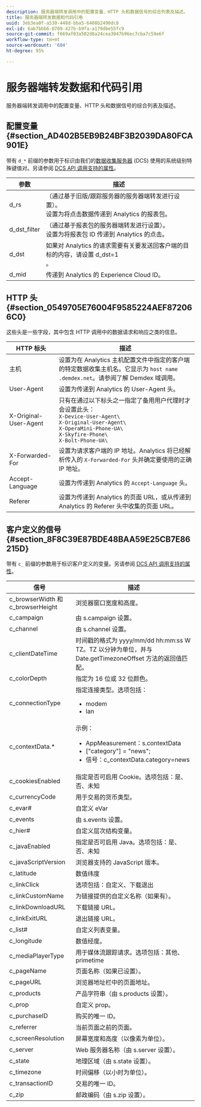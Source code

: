 ```yaml
---
description: 服务器端转发调用中的配置变量、HTTP 头和数据信号的综合列表及描述。
title: 服务器端转发数据和代码引用
uuid: 3eb3ea0f-a530-448d-bba5-6408b2490dc8
exl-id: 6ab7bbb6-0709-427b-b9fa-a179dbe55fc9
source-git-commit: f669af03a502d8a24cea3047b96ec7cba7c59e6f
workflow-type: tm+mt
source-wordcount: '604'
ht-degree: 95%

---
```


# 服务器端转发数据和代码引用

服务器端转发调用中的配置变量、HTTP 头和数据信号的综合列表及描述。

## 配置变量 {#section_AD402B5EB9B24BF3B2039DA80FCA901E}

带有 `d_*` 前缀的参数用于标识由我们的[数据收集服务器](https://experienceleague.adobe.com/docs/audience-manager/user-guide/reference/system-components/components-data-collection.html) (DCS) 使用的系统级别特殊键值对。另请参阅 [DCS API 调用支持的属性](https://experienceleague.adobe.com/docs/audience-manager/user-guide/api-and-sdk-code/dcs/dcs-api-reference/dcs-keys.html)。

| 参数 | 描述 |
|--- |--- |
| d_rs | （通过基于旧版/跟踪服务器的服务器端转发进行设置）。<br>设置为将点击数据传递到 Analytics 的报表包。 |
| d_dst_filter | （通过基于报表包的服务器端转发进行设置）。<br>设置为将报表包 ID 传递到 Analytics 的点击。 |
| d_dst | 如果对 Analytics 的请求需要有关要发送回客户端的目标的内容，请设置 d_dst=1<br>。 |
| d_mid | 传递到 Analytics 的 Experience Cloud ID。 |

## HTTP 头 {#section_0549705E76004F9585224AEF872066C0}

这些头是一些字段，其中包含 HTTP 调用中的数据请求和响应之类的信息。

<!-- Meike, missing link in table below: "See Understanding Calls to the Demdex Domain" -->

| HTTP 标头 | 描述 |
|--- |--- |
| 主机 | 设置为在 Analytics 主机配置文件中指定的客户端的特定数据收集主机名。它显示为 `host name .demdex.net`。请参阅了解 Demdex 域调用。 |
| User-Agent | 设置为传递到 Analytics 的 User-Agent 头。 |
| X-Original-User-Agent | 只有在通过以下标头之一指定了备用用户代理时才会设置此头：</br>`X-Device-User-Agent\ `</br>`X-Original-User-Agent\`  </br>`X-OperaMini-Phone-UA\`</br>`X-Skyfire-Phone\`   </br>`X-Bolt-Phone-UA\`        |
| X-Forwarded-For | 设置为请求客户端的 IP 地址。Analytics 将已经解析传入的 `X-Forwarded-For` 头并确定要使用的正确 IP 地址。 |
| Accept-Language | 设置为传递到 Analytics 的 `Accept-Language` 头。 |
| Referer | 设置为传递到 Analytics 的页面 URL，或从传递到 Analytics 的 Referer 头中收集的页面 URL。 |

## 客户定义的信号 {#section_8F8C39E87BDE48BAA59E25CB7E86215D}

带有 `c_` 前缀的参数用于标识客户定义的变量。另请参阅 [DCS API 调用支持的属性](https://experienceleague.adobe.com/docs/audience-manager/user-guide/api-and-sdk-code/dcs/dcs-api-reference/dcs-keys.html)。

| 信号 | 描述 |
|--- |--- |
| c_browserWidth 和 c_browserHeight | 浏览器窗口宽度和高度。 |
| c_campaign | 由 s.campaign 设置。 |
| c_channel | 由 s.channel 设置。 |
| c_clientDateTime | 时间戳的格式为 yyyy/mm/dd hh:mm:ss W TZ。TZ 以分钟为单位，并与 Date.getTimezoneOffset 方法的返回值匹配。 |
| c_colorDepth | 指定为 16 位或 32 位颜色。 |
| c_connectionType | 指定连接类型。选项包括：<ul><li>modem</li><li>lan</li></ul> |
| c_contextData.* | 示例：<ul><li>AppMeasurement：s.contextData</li><li>[&quot;category&quot;] = &quot;news&quot;;</li><li>信号：c_contextData.category=news</li></ul> |
| c_cookiesEnabled | 指定是否可启用 Cookie。选项包括：是、否、未知 |
| c_currencyCode | 用于交易的货币类型。 |
| c_evar# | 自定义 eVar |
| c_events | 由 s.events 设置。 |
| c_hier# | 自定义层次结构变量。 |
| c_javaEnabled | 指定是否可启用 Java。选项包括：是、否、未知 |
| c_javaScriptVersion | 浏览器支持的 JavaScript 版本。 |
| c_latitude | 数值纬度 |
| c_linkClick | 选项包括：自定义、下载退出 |
| c_linkCustomName | 为链接提供的自定义名称（如果有）。 |
| c_linkDownloadURL | 下载链接 URL。 |
| c_linkExitURL | 退出链接 URL。 |
| c_list# | 自定义列表变量。 |
| c_longitude | 数值经度。 |
| c_mediaPlayerType | 用于媒体流跟踪请求。选项包括：其他、primetime |
| c_pageName | 页面名称（如果已设置）。 |
| c_pageURL | 浏览器地址栏中的页面地址。 |
| c_products | 产品字符串（由 s.products 设置）。 |
| c_prop | 自定义 prop。 |
| c_purchaseID | 购买的唯一 ID。 |
| c_referrer | 当前页面之前的页面。 |
| c_screenResolution | 屏幕宽度和高度（以像素为单位）。 |
| c_server | Web 服务器名称（由 s.server 设置）。 |
| c_state | 地理区域（由 s.state 设置）。 |
| c_timezone | 时间偏移（以小时为单位）。 |
| c_transactionID | 交易的唯一 ID。 |
| c_zip | 邮政编码（由 s.zip 设置）。 |

